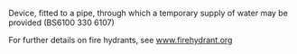 ﻿Device, fitted to a pipe, through which a temporary supply of water may be provided (BS6100 330 6107)

For further details on fire hydrants, see www.firehydrant.org